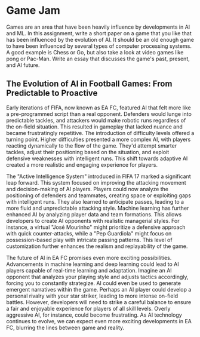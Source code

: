 # Game Jam

Games are an area that have been heavily influence by developments in AI and ML. In this assignment, write a short paper on a game that you like that has been influenced by the evolution of AI. It should be an old enough game to have been influenced by several types of computer processing systems. A good example is Chess or Go, but also take a look at video games like pong or Pac-Man. Write an essay that discusses the game's past, present, and AI future.



## The Evolution of AI in Football Games: From Predictable to Proactive

Early iterations of FIFA, now known as EA FC, featured AI that felt more like a pre-programmed script than a real opponent. Defenders would lunge into predictable tackles, and attackers would make robotic runs regardless of the on-field situation. This resulted in gameplay that lacked nuance and became frustratingly repetitive. The introduction of difficulty levels offered a turning point. Higher difficulties presented a more complex AI, with players reacting dynamically to the flow of the game. They'd attempt smarter tackles, adjust their positioning based on the situation, and exploit defensive weaknesses with intelligent runs. This shift towards adaptive AI created a more realistic and engaging experience for players.

The "Active Intelligence System" introduced in FIFA 17 marked a significant leap forward. This system focused on improving the attacking movement and decision-making of AI players. Players could now analyze the positioning of defenders and teammates, creating space or exploiting gaps with intelligent runs. They also learned to anticipate passes, leading to a more fluid and unpredictable attacking style. Machine learning has further enhanced AI by analyzing player data and team formations. This allows developers to create AI opponents with realistic managerial styles. For instance, a virtual "José Mourinho" might prioritize a defensive approach with quick counter-attacks, while a "Pep Guardiola" might focus on possession-based play with intricate passing patterns. This level of customization further enhances the realism and replayability of the game.

The future of AI in EA FC promises even more exciting possibilities. Advancements in machine learning and deep learning could lead to AI players capable of real-time learning and adaptation. Imagine an AI opponent that analyzes your playing style and adjusts tactics accordingly, forcing you to constantly strategize. AI could even be used to generate emergent narratives within the game. Perhaps an AI player could develop a personal rivalry with your star striker, leading to more intense on-field battles. However, developers will need to strike a careful balance to ensure a fair and enjoyable experience for players of all skill levels. Overly aggressive AI, for instance, could become frustrating. As AI technology continues to evolve, we can expect even more exciting developments in EA FC, blurring the lines between game and reality. 
